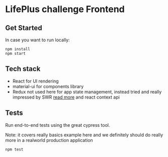 # LifePlus challenge Frontend

## Get Started

In case you want to run locally:

```
npm install
npm start
```

## Tech stack

- React for UI rendering
- material-ui for components library
- Redux not used here for app state management, instead tried and really impressed by SWR [read more](https://swr.now.sh/) and react context api

## Tests

Run end-to-end tests using the great cypress tool.

Note: it covers really basics example here and we definitely should do really more in a realworld production application

```
npm test
```
